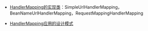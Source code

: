- [HandlerMapping的实现类](implements.md)：SimpleUrlHandlerMapping，BeanNameUrlHandlerMapping，RequestMappingHandlerMapping

- [HandlerMapping应用的设计模式](designPattern.md)
